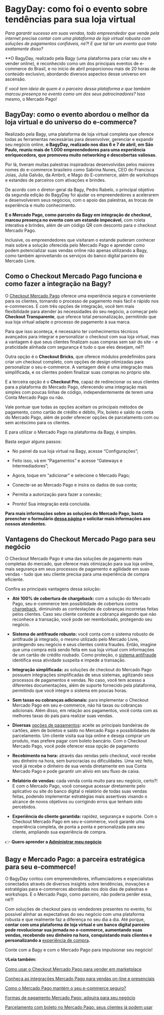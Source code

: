 # BagyDay: como foi o evento sobre tendências para sua loja virtual

*Para garantir sucesso em suas vendas, todo empreendedor que vende pela internet precisa contar com uma plataforma de loja virtual robusta com soluções de pagamentos confiáveis, né?! E que tal ter um evento que trata exatamente disso?*

**O BagyDay, realizado pela Bagy (uma plataforma para criar seu site e vender online), é reconhecido como um dos principais eventos de e-commerce do Brasil, e no início de abril proporcionou mais de 20 horas de conteúdo exclusivo, abordando diversos aspectos desse universo em ascensão.

*E você tem ideia de quem é o parceiro dessa plataforma e que também marcou presença no evento como um dos seus patrocinadores?* Isso mesmo, o Mercado Pago!

## **BagyDay: como o evento abordou o melhor da loja virtual e do universo do e-commerce?**

Realizado pela Bagy, uma plataforma de loja virtual completa que oferece todas as ferramentas necessárias para desenvolver, gerenciar e expandir seu negócio online, **o BagyDay, realizado nos dias 6 e 7 de abril, em São Paulo, reuniu mais de 1.000 empreendedores para uma experiência enriquecedora, que promoveu muito networking e descobertas valiosas.**

Por lá, tiveram muitas palestras inspiradoras desenvolvidas pelos maiores nomes do e-commerce brasileiro como Sabrina Nunes, CEO do Francisca Joias, Julia Galvão, da Ambrô, e Mago do E-commerce, além de workshops e estandes de parceiros com ativações e brindes.

De acordo com o diretor-geral da Bagy, Pedro Rabelo, o principal objetivo da segunda edição do BagyDay foi ajudar os empreendedores a acelerarem e desenvolverem seus negócios, com o apoio das palestras, as trocas de experiência e muito conhecimento.

**E o Mercado Pago, como parceiro da Bagy em integração de checkout, marcou presença no evento com um estande impecável**, com roleta interativa e brindes, além de um código QR com desconto para o checkout Mercado Pago.

Inclusive, os empreendedores que visitaram o estande puderam conhecer mais sobre a solução oferecida pelo Mercado Pago e aprender como podem potencializar suas vendas online não apenas utilizando a Bagy, como também aproveitando os serviços do banco digital parceiro do Mercado Livre.

## **Como o Checkout Mercado Pago funciona e como fazer a integração na Bagy?**

O [Checkout Mercado Pago](https://meubolso.mercadopago.com.br/checkout-mercado-pago) oferece uma experiência segura e conveniente para os clientes, tornando o processo de pagamento mais fácil e rápido nos e-commerces. E com três opções de integração, você tem mais flexibilidade para atender às necessidades do seu negócio, a começar pelo **Checkout Transparente**, que oferece total personalização, permitindo que sua loja virtual adapte o processo de pagamento à sua marca.

Para que isso aconteça, é necessário ter conhecimentos técnicos avançados para integrar e personalizar o checkout com sua loja virtual, mas a vantagem é que seus clientes finalizam suas compras sem sair do site - e praticidade alinhada com segurança é tudo o que eles desejam, né?!

Outra opção é o **Checkout Bricks**, que oferece módulos predefinidos para criar um checkout completo, com opções de design otimizadas para personalizar o seu e-commerce. A vantagem dele é uma integração mais simplificada, e os clientes podem finalizar suas compras no próprio site.

E a terceira opção é o **Checkout Pro**, capaz de redirecionar os seus clientes para a plataforma do Mercado Pago, oferecendo uma integração mais simples com poucas linhas de código, independentemente de terem uma Conta Mercado Pago ou não.

Vale pontuar que todas as opções aceitam os principais métodos de pagamento, como cartão de crédito e débito, Pix, boleto e saldo na conta do Mercado Pago, além de poder oferecer opções de parcelamento com ou sem acréscimo para os clientes.

E para utilizar o Mercado Pago na plataforma da Bagy, é simples.

Basta seguir alguns passos:

- No painel da sua loja virtual na Bagy, acesse “Configurações”;

- Feito isso, vá em “Pagamentos” e acesse “Gateways e Intermediadores”;

- Agora, toque em “adicionar” e selecione o Mercado Pago;

- Conecte-se ao Mercado Pago e insira os dados de sua conta;

- Permita a autorização para fazer a conexão;

- Pronto! Sua integração está concluída. 

**Para mais informações sobre as soluções do Mercado Pago, basta preencher o formulário [dessa página](https://conteudo.mercadopago.com.br/quero-usar) e solicitar mais informações aos nossos atendentes.**

## **Vantagens do Checkout Mercado Pago para seu negócio**

O Checkout Mercado Pago é uma das soluções de pagamento mais completas do mercado, que oferece mais otimização para sua loja online, mais segurança em seus processos de pagamento e agilidade em suas vendas - tudo que seu cliente precisa para uma experiência de compra eficiente.

Confira as principais vantagens dessa solução:

- **Até 100% de cobertura de chargeback:** com a solução do Mercado Pago, seu e-commerce tem possibilidade de cobertura contra [chargeback](https://meubolso.mercadopago.com.br/o-que-e-chargeback-e-como-proteger-seu-negocio), diminuindo as contestações de cobranças incorretas feitas pelos clientes. Caso seu cliente conteste a cobrança alegando que não reconhece a transação, você pode ser reembolsado, protegendo seu negócio. 

- **Sistema de antifraude robusto:** você conta com o sistema robusto de antifraude já integrado, o mesmo utilizado pelo Mercado Livre, protegendo seu negócio e seus clientes contra fraudes. Então, imagine que uma compra está sendo feita em sua loja virtual com informações de um cartão de crédito roubado. Como proteção, o [sistema antifraude](https://meubolso.mercadopago.com.br/por-que-o-sistema-antifraude-e-importante) identifica essa atividade suspeita e impede a transação. 

- **Integração simplificada:** as soluções de checkout do Mercado Pago possuem integrações simplificadas de seus sistemas, agilizando seus processos de pagamentos e vendas. No caso, você tem acesso a diferentes documentações, além de suporte fornecido pela plataforma, permitindo que você integre o sistema em poucas horas. 

- **Sem taxas ou cobranças adicionais:** para implementar o Checkout Mercado Pago em seu e-commerce, não há taxas ou cobranças adicionais. Além disso, em relação aos pagamentos, você conta com as melhores taxas do país para realizar suas vendas. 

- **Diversas** [opções de pagamentos](https://meubolso.mercadopago.com.br/por-que-oferecer-diversas-opcoes-de-pagamento-e-bom-para-seu-e-commerce)**:** aceite as principais bandeiras de cartões, além de boletos e saldo no Mercado Pago e possibilidades de parcelamento. Um cliente visita sua loja online e deseja comprar um produto, mas prefere pagar com boleto bancário. Com o Checkout Mercado Pago, você pode oferecer essa opção de pagamento

- **Recebimento na hora:** através das vendas pelo checkout, você recebe seu dinheiro na hora, sem burocracias ou dificuldades. Uma vez feito, você já recebe o dinheiro de sua venda diretamente em sua Conta Mercado Pago e pode garantir um alívio em seu fluxo de caixa.

- **Relatório de vendas:** cada venda conta muito para seu negócio, certo?! E com o Mercado Pago, você consegue acessar diretamente pelo aplicativo ou site do banco digital o relatório de todas suas vendas feitas, podendo implementar estratégias mais assertivas visando o alcance de novos objetivos ou corrigindo erros que tenham sido percebidos. 

- **Experiência do cliente garantida:** rapidez, segurança e suporte. Com o Checkout Mercado Pago em seu e-commerce, você garante uma experiência completa, de ponta a ponta e personalizada para seu cliente, ampliando sua experiência de compra. 

👉 **Quero aprender a [Administrar meu negócio](https://empreendedores.mercadopago.com.br/guia-completo-para-gerenciar-um-pequeno-negocio)**

## **Bagy e Mercado Pago: a parceira estratégica para seu e-commerce!**

O BagyDay contou com empreendedores, influenciadores e especialistas conectados através de diversos insights sobre tendências, inovações e estratégias para e-commerces abordadas nos dois dias de palestras e workshops. E o Mercado Pago, como parceiro, não poderia perder essa, né?!

Com soluções de checkout para os vendedores presentes no evento, foi possível alinhar as expectativas do seu negócio com uma plataforma robusta e que realmente faz a diferença no seu dia a dia. Até porque, **contar com uma plataforma de loja virtual e um banco digital parceiro pode revolucionar sua jornada no e-commerce, aumentando suas vendas, recebendo seu dinheiro na hora, conquistando mais clientes e personalizando a** [experiência de compra](https://meubolso.mercadopago.com.br/criando-experiencias-de-compra-incriveis-no-seu-e-commerce)**.**

Conte com a Bagy e com o Mercado Pago para impulsionar seu negócio!

**💡Leia também:**

[Como usar o Checkout Mercado Pago para vender em marketplace](https://meubolso.mercadopago.com.br/checkout-mercado-pago-vender-em-marketplace)

[Conheça as integrações Mercado Pago para vendas on-line e presenciais](https://meubolso.mercadopago.com.br/quais-integracoes-o-mercado-pago-oferece)

[Como o Mercado Pago mantém o seu e-commerce seguro?](https://meubolso.mercadopago.com.br/mercado-pago-ecommerce-seguro)

[Formas de pagamento Mercado Pago: adquira para seu negócio](https://meubolso.mercadopago.com.br/formas-de-pagamento-mercado-pago-para-seu-negocio)

[Parcelamento com boleto no Mercado Pago: seus clientes já podem usar](https://meubolso.mercadopago.com.br/parcelamento-via-boleto-bancario-no-mercado-pago-seus-clientes-ja-podem-solicitar)